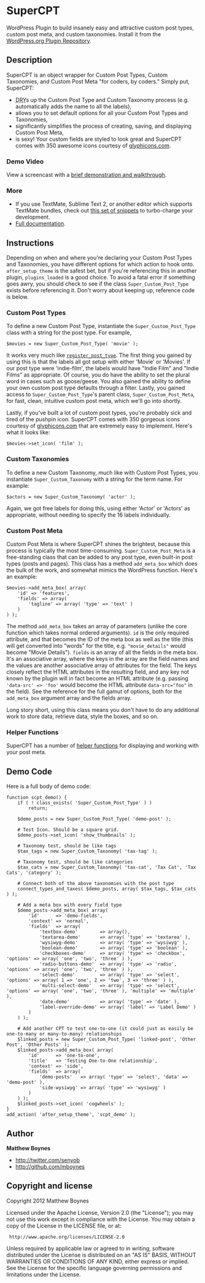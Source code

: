 # SuperCPT

WordPress Plugin to build insanely easy and attractive custom post types, custom post meta, and custom taxonomies. Install it from the [WordPress.org Plugin Repository](http://wordpress.org/extend/plugins/super-cpt/).

## Description ##

SuperCPT is an object wrapper for Custom Post Types, Custom Taxonomies, and Custom Post Meta "for coders, by coders." Simply put, SuperCPT:

* <acronym title="Don't Repeat Yourself">DRY</acronym>s up the Custom Post Type and Custom Taxonomy process (e.g. automatically adds the name to all the labels),
* allows you to set default options for all your Custom Post Types and Taxonomies,
* significantly simplifies the process of creating, saving, and displaying Custom Post Meta,
* is sexy! Your custom fields are styled to look great and SuperCPT comes with 350 awesome icons courtesy of [glyphicons.com](http://glyphicons.com).

### Demo Video ###

View a screencast with a [brief demonstration and walkthrough](http://vimeo.com/59368054).


### More ###

* If you use TextMate, Sublime Text 2, or another editor which supports TextMate bundles, check out [this set of snippets](https://github.com/mboynes/super-cpt-bundle) to turbo-charge your development.
* [Full documentation](https://github.com/mboynes/super-cpt/wiki).


## Instructions ##

Depending on when and where you're declaring your Custom Post Types and Taxonomies, you have different options for which action to hook onto. `after_setup_theme` is the safest bet, but if you're referencing this in another plugin, `plugins_loaded` is a good choice. To avoid a fatal error if something goes awry, you should check to see if the class `Super_Custom_Post_Type` exists before referencing it. Don't worry about keeping up, reference code is below.


### Custom Post Types ###

To define a new Custom Post Type, instantiate the `Super_Custom_Post_Type` class with a string for the post type. For example,

	$movies = new Super_Custom_Post_Type( 'movie' );

It works very much like [`register_post_type`](http://codex.wordpress.org/Function_Reference/register_post_type). The first thing you gained by using this is that the labels all got setup with either 'Movie' or 'Movies'. If our post type were 'indie-film', the labels would have "Indie Film" and "Indie Films" as appropriate. Of course, you do have the ability to set the plural word in cases such as goose/geese. You also gained the ability to define your own custom post type defaults through a filter. Lastly, you gained access to `Super_Custom_Post_Type`'s parent class, `Super_Custom_Post_Meta`, for fast, clean, intuitive custom post meta, which we'll go into shortly.

Lastly, if you've built a lot of custom post types, you're probably sick and tired of the pushpin icon. SuperCPT comes with 350 gorgeous icons courtesy of [glyphicons.com](http://glyphicons.com) that are extremely easy to implement. Here's what it looks like:

	$movies->set_icon( 'film' );


### Custom Taxonomies ###

To define a new Custom Taxonomy, much like with Custom Post Types, you instantiate `Super_Custom_Taxonomy` with a string for the term name. For example:

	$actors = new Super_Custom_Taxonomy( 'actor' );

Again, we got free labels for doing this, using either 'Actor' or 'Actors' as appropriate, without needing to specify the 16 labels individually.


### Custom Post Meta ###

Custom Post Meta is where SuperCPT shines the brightest, because this process is typically the most time-consuming. `Super_Custom_Post_Meta` is a free-standing class that can be added to any post type, even built-in post types (posts and pages). This class has a method `add_meta_box` which does the bulk of the work, and somewhat mimics the WordPress function. Here's an example:

	$movies->add_meta_box( array(
		'id' => 'features',
		'fields' => array(
			'tagline' => array( 'type' => 'text' )
		)
	) );

The method `add_meta_box` takes an array of parameters (unlike the core function which takes normal ordered arguments). `id` is the only required attribute, and that becomes the ID of the meta box as well as the title (this will get converted into "words" for the title, e.g. `"movie_details"` would become "Movie Details"). `fields` is an array of all the fields in the meta box. It's an associative array, where the keys in the array are the field names and the values are another associative array of attributes for the field. The keys closely reflect the HTML attributes in the resulting field, and any key not known by the plugin will in fact become an HTML attribute (e.g. passing `'data-src' => 'foo'` would become the HTML attribute `data-src="foo"` in the field). See the reference for the full gamut of options, both for the `add_meta_box` argument array and the fields array.

Long story short, using this class means you don't have to do any additional work to store data, retrieve data, style the boxes, and so on.


### Helper Functions ###

SuperCPT has a number of [helper functions](https://github.com/mboynes/super-cpt/wiki/Helper-Functions) for displaying and working with your post meta.


## Demo Code ##

Here is a full body of demo code:

	function scpt_demo() {
		if ( ! class_exists( 'Super_Custom_Post_Type' ) )
			return;

		$demo_posts = new Super_Custom_Post_Type( 'demo-post' );

		# Test Icon. Should be a square grid.
		$demo_posts->set_icon( 'show_thumbnails' );

		# Taxonomy test, should be like tags
		$tax_tags = new Super_Custom_Taxonomy( 'tax-tag' );

		# Taxonomy test, should be like categories
		$tax_cats = new Super_Custom_Taxonomy( 'tax-cat', 'Tax Cat', 'Tax Cats', 'category' );

		# Connect both of the above taxonomies with the post type
		connect_types_and_taxes( $demo_posts, array( $tax_tags, $tax_cats ) );

		# Add a meta box with every field type
		$demo_posts->add_meta_box( array(
			'id'      => 'demo-fields',
			'context' => 'normal',
			'fields'  => array(
				'textbox-demo'        => array(),
				'textarea-demo'       => array( 'type' => 'textarea' ),
				'wysiwyg-demo'        => array( 'type' => 'wysiwyg' ),
				'boolean-demo'        => array( 'type' => 'boolean' ),
				'checkboxes-demo'     => array( 'type' => 'checkbox', 'options' => array( 'one', 'two', 'three' ) ),
				'radio-buttons-demo'  => array( 'type' => 'radio',    'options' => array( 'one', 'two', 'three' ) ),
				'select-demo'         => array( 'type' => 'select',   'options' => array( 1 => 'one', 2 => 'two', 3 => 'three' ) ),
				'multi-select-demo'   => array( 'type' => 'select',   'options' => array( 'one', 'two', 'three' ), 'multiple' => 'multiple' ),
				'date-demo'           => array( 'type' => 'date' ),
				'label-override-demo' => array( 'label' => 'Label Demo' )
			)
		) );

		# Add another CPT to test one-to-one (it could just as easily be one-to-many or many-to-many) relationships
		$linked_posts = new Super_Custom_Post_Type( 'linked-post', 'Other Post', 'Other Posts' );
		$linked_posts->add_meta_box( array(
			'id'      => 'one-to-one',
			'title'   => 'Testing One-to-One relationship',
			'context' => 'side',
			'fields'  => array(
				'demo-posts'   => array( 'type' => 'select', 'data' => 'demo-post' ),
				'side-wysiwyg' => array( 'type' => 'wysiwyg' )
			)
		) );
		$linked_posts->set_icon( 'cogwheels' );
	}
	add_action( 'after_setup_theme', 'scpt_demo' );


## Author

**Matthew Boynes**

* http://twitter.com/senyob
* http://github.com/mboynes


## Copyright and license

Copyright 2012 Matthew Boynes

Licensed under the Apache License, Version 2.0 (the "License");
you may not use this work except in compliance with the License.
You may obtain a copy of the License in the LICENSE file, or at:

	 http://www.apache.org/licenses/LICENSE-2.0

Unless required by applicable law or agreed to in writing, software
distributed under the License is distributed on an "AS IS" BASIS,
WITHOUT WARRANTIES OR CONDITIONS OF ANY KIND, either express or implied.
See the License for the specific language governing permissions and
limitations under the License.